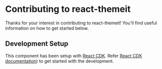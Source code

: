 # Contributing to react-themeit

Thanks for your interest in contributing to react-themeit!
You'll find useful information on how to get started below.

## Development Setup

This component has been setup with [React CDK](https://github.com/kadirahq/react-cdk). Refer [React CDK documentation](https://github.com/kadirahq/react-cdk)) to get started with the development.
